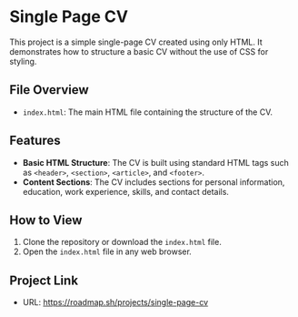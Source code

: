 # Single Page CV

This project is a simple single-page CV created using only HTML. It demonstrates how to structure a basic CV without the use of CSS for styling.

## File Overview

- `index.html`: The main HTML file containing the structure of the CV.

## Features

- **Basic HTML Structure**: The CV is built using standard HTML tags such as `<header>`, `<section>`, `<article>`, and `<footer>`.
- **Content Sections**: The CV includes sections for personal information, education, work experience, skills, and contact details.

## How to View

1. Clone the repository or download the `index.html` file.
2. Open the `index.html` file in any web browser.

## Project Link

- URL: https://roadmap.sh/projects/single-page-cv